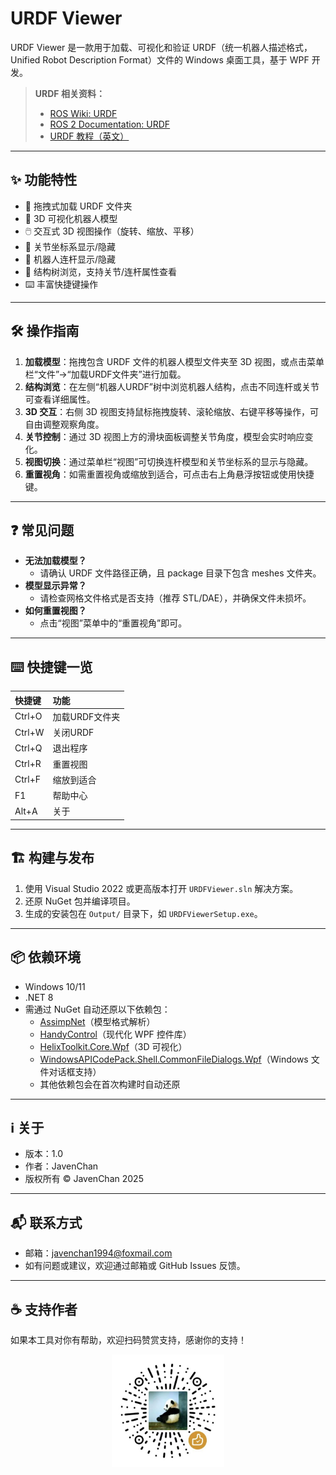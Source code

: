 

# URDF Viewer

URDF Viewer 是一款用于加载、可视化和验证 URDF（统一机器人描述格式，Unified Robot Description Format）文件的 Windows 桌面工具，基于 WPF 开发。

> **URDF 相关资料：**
> - [ROS Wiki: URDF](http://wiki.ros.org/urdf)
> - [ROS 2 Documentation: URDF](https://docs.ros.org/en/rolling/Concepts/Description/URDF.html)
> - [URDF 教程（英文）](http://wiki.ros.org/urdf/Tutorials)

---

## ✨ 功能特性

- 🚀 拖拽式加载 URDF 文件夹
- 🦾 3D 可视化机器人模型
- 🖱️ 交互式 3D 视图操作（旋转、缩放、平移）
- 🔄 关节坐标系显示/隐藏
- 🧩 机器人连杆显示/隐藏
- 🌳 结构树浏览，支持关节/连杆属性查看
- ⌨️ 丰富快捷键操作

---

## 🛠️ 操作指南

1. **加载模型**：拖拽包含 URDF 文件的机器人模型文件夹至 3D 视图，或点击菜单栏“文件”→“加载URDF文件夹”进行加载。
2. **结构浏览**：在左侧“机器人URDF”树中浏览机器人结构，点击不同连杆或关节可查看详细属性。
3. **3D 交互**：右侧 3D 视图支持鼠标拖拽旋转、滚轮缩放、右键平移等操作，可自由调整观察角度。
4. **关节控制**：通过 3D 视图上方的滑块面板调整关节角度，模型会实时响应变化。
5. **视图切换**：通过菜单栏“视图”可切换连杆模型和关节坐标系的显示与隐藏。
6. **重置视角**：如需重置视角或缩放到适合，可点击右上角悬浮按钮或使用快捷键。

---

## ❓ 常见问题

- **无法加载模型？**
	- 请确认 URDF 文件路径正确，且 package 目录下包含 meshes 文件夹。
- **模型显示异常？**
	- 请检查网格文件格式是否支持（推荐 STL/DAE），并确保文件未损坏。
- **如何重置视图？**
	- 点击“视图”菜单中的“重置视角”即可。

---

## ⌨️ 快捷键一览

| 快捷键   | 功能           |
| :------- | :------------- |
| Ctrl+O   | 加载URDF文件夹 |
| Ctrl+W   | 关闭URDF       |
| Ctrl+Q   | 退出程序       |
| Ctrl+R   | 重置视图       |
| Ctrl+F   | 缩放到适合     |
| F1       | 帮助中心       |
| Alt+A    | 关于           |

---

## 🏗️ 构建与发布

1. 使用 Visual Studio 2022 或更高版本打开 `URDFViewer.sln` 解决方案。
2. 还原 NuGet 包并编译项目。
3. 生成的安装包在 `Output/` 目录下，如 `URDFViewerSetup.exe`。

---


## 📦 依赖环境

- Windows 10/11
- .NET 8
- 需通过 NuGet 自动还原以下依赖包：
	- [AssimpNet](https://www.nuget.org/packages/AssimpNet)（模型格式解析）
	- [HandyControl](https://www.nuget.org/packages/HandyControl)（现代化 WPF 控件库）
	- [HelixToolkit.Core.Wpf](https://www.nuget.org/packages/HelixToolkit.Core.Wpf)（3D 可视化）
	- [WindowsAPICodePack.Shell.CommonFileDialogs.Wpf](https://www.nuget.org/packages/WindowsAPICodePack.Shell.CommonFileDialogs.Wpf)（Windows 文件对话框支持）
	- 其他依赖包会在首次构建时自动还原

---

## ℹ️ 关于

- 版本：1.0
- 作者：JavenChan
- 版权所有 © JavenChan 2025

---

## 📬 联系方式

- 邮箱：javenchan1994@foxmail.com
- 如有问题或建议，欢迎通过邮箱或 GitHub Issues 反馈。

---

## ☕ 支持作者

如果本工具对你有帮助，欢迎扫码赞赏支持，感谢你的支持！

<div align="center">
	<img src="Assets/appreciate.jpg" alt="appreciate" width="180" />
</div>
